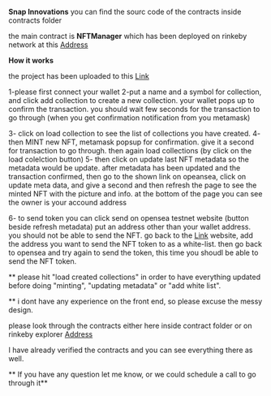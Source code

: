 **Snap Innovations**
you can find the sourc code of the contracts inside contracts folder

the main contract is **NFTManager** which has been deployed on rinkeby network at 
this [Address](https://rinkeby.etherscan.io/address/0xa7719E1147746C19E269db95D8b2Ed1EaD5D5c4d)

**How it works**

the project has been uploaded to this [Link](https://snapp-innovations.vercel.app/)

1-please first connect your wallet
2-put a name and a symbol for collection, and click add collection to create a new collection.
  your wallet pops up to confirm the transaction.
  you should wait few seconds for the transaction to go through (when you get confirmation notification from you metamask)
  
 3- click on load collection to see the list of collections you have created.
 4- then MINT new NFT, metamask popsup for confirmation. give it a second for transaction to go through.
    then again load collections (by click on the load colelction button)
 5- then click on update last NFT metadata so the metadata would be update.
    after metadata has been updated and the transaction confirmed, then go to the shown link on opeansea, click on update meta data, and give a second and then refresh the page to see the 
    minted NFT with the picture and info. at the bottom of the page you can see the owner is your accound address
    
 6- to send token you can click send on opensea testnet website (button beside refresh metadata) put an address other than your wallet address.
    you should not be able to send the NFT. go back to the  [Link](https://snapp-innovations.vercel.app/) website, add the address you want to send the NFT token to as a white-list.
    then go back to opensea and try again to send the token, this time you shoudl be able to send the NFT token.
    
 ** please hit "load created collections" in order to have everything updated before doing "minting", "updating metadata" or "add white list".
 
 
 ** i dont have any experience on the front end, so please excuse the messy design.
 
 please look through the contracts either here inside contract folder or on rinkeby explorer [Address](https://rinkeby.etherscan.io/address/0xa7719E1147746C19E269db95D8b2Ed1EaD5D5c4d)
 
 I have already verified the contracts and you can see everything there as well.
 
 
 ** If you have any question let me know, or we could schedule a call to go through it**
  

